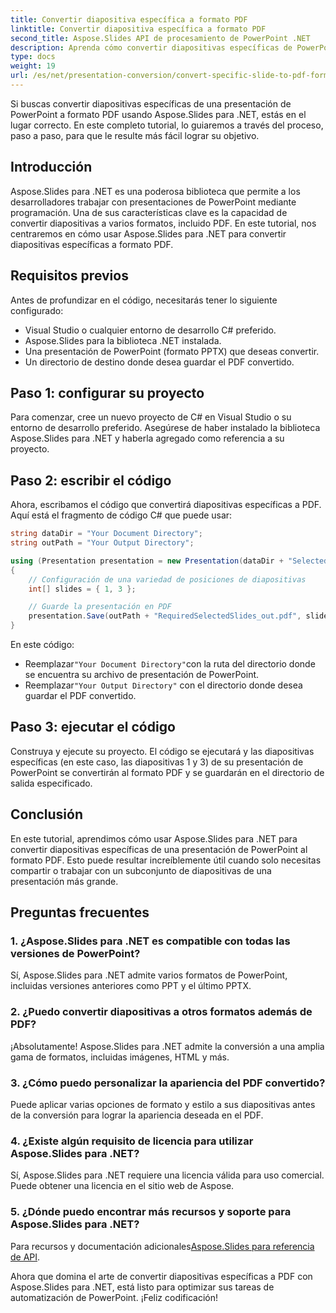 ```yaml
---
title: Convertir diapositiva específica a formato PDF
linktitle: Convertir diapositiva específica a formato PDF
second_title: Aspose.Slides API de procesamiento de PowerPoint .NET
description: Aprenda cómo convertir diapositivas específicas de PowerPoint a formato PDF usando Aspose.Slides para .NET. Guía paso a paso con ejemplos de código.
type: docs
weight: 19
url: /es/net/presentation-conversion/convert-specific-slide-to-pdf-format/
---
```



Si buscas convertir diapositivas específicas de una presentación de PowerPoint a formato PDF usando Aspose.Slides para .NET, estás en el lugar correcto. En este completo tutorial, lo guiaremos a través del proceso, paso a paso, para que le resulte más fácil lograr su objetivo.

## Introducción

Aspose.Slides para .NET es una poderosa biblioteca que permite a los desarrolladores trabajar con presentaciones de PowerPoint mediante programación. Una de sus características clave es la capacidad de convertir diapositivas a varios formatos, incluido PDF. En este tutorial, nos centraremos en cómo usar Aspose.Slides para .NET para convertir diapositivas específicas a formato PDF.

## Requisitos previos

Antes de profundizar en el código, necesitarás tener lo siguiente configurado:

- Visual Studio o cualquier entorno de desarrollo C# preferido.
- Aspose.Slides para la biblioteca .NET instalada.
- Una presentación de PowerPoint (formato PPTX) que deseas convertir.
- Un directorio de destino donde desea guardar el PDF convertido.

## Paso 1: configurar su proyecto

Para comenzar, cree un nuevo proyecto de C# en Visual Studio o su entorno de desarrollo preferido. Asegúrese de haber instalado la biblioteca Aspose.Slides para .NET y haberla agregado como referencia a su proyecto.

## Paso 2: escribir el código

Ahora, escribamos el código que convertirá diapositivas específicas a PDF. Aquí está el fragmento de código C# que puede usar:

```csharp
string dataDir = "Your Document Directory";
string outPath = "Your Output Directory";

using (Presentation presentation = new Presentation(dataDir + "SelectedSlides.pptx"))
{
    // Configuración de una variedad de posiciones de diapositivas
    int[] slides = { 1, 3 };

    // Guarde la presentación en PDF
    presentation.Save(outPath + "RequiredSelectedSlides_out.pdf", slides, SaveFormat.Pdf);
}
```

En este código:

-  Reemplazar`"Your Document Directory"`con la ruta del directorio donde se encuentra su archivo de presentación de PowerPoint.
-  Reemplazar`"Your Output Directory"` con el directorio donde desea guardar el PDF convertido.

## Paso 3: ejecutar el código

Construya y ejecute su proyecto. El código se ejecutará y las diapositivas específicas (en este caso, las diapositivas 1 y 3) de su presentación de PowerPoint se convertirán al formato PDF y se guardarán en el directorio de salida especificado.

## Conclusión

En este tutorial, aprendimos cómo usar Aspose.Slides para .NET para convertir diapositivas específicas de una presentación de PowerPoint al formato PDF. Esto puede resultar increíblemente útil cuando solo necesitas compartir o trabajar con un subconjunto de diapositivas de una presentación más grande.

## Preguntas frecuentes

### 1. ¿Aspose.Slides para .NET es compatible con todas las versiones de PowerPoint?

Sí, Aspose.Slides para .NET admite varios formatos de PowerPoint, incluidas versiones anteriores como PPT y el último PPTX.

### 2. ¿Puedo convertir diapositivas a otros formatos además de PDF?

¡Absolutamente! Aspose.Slides para .NET admite la conversión a una amplia gama de formatos, incluidas imágenes, HTML y más.

### 3. ¿Cómo puedo personalizar la apariencia del PDF convertido?

Puede aplicar varias opciones de formato y estilo a sus diapositivas antes de la conversión para lograr la apariencia deseada en el PDF.

### 4. ¿Existe algún requisito de licencia para utilizar Aspose.Slides para .NET?

Sí, Aspose.Slides para .NET requiere una licencia válida para uso comercial. Puede obtener una licencia en el sitio web de Aspose.

### 5. ¿Dónde puedo encontrar más recursos y soporte para Aspose.Slides para .NET?

Para recursos y documentación adicionales[Aspose.Slides para referencia de API](https://reference.aspose.com/slides/net/).

Ahora que domina el arte de convertir diapositivas específicas a PDF con Aspose.Slides para .NET, está listo para optimizar sus tareas de automatización de PowerPoint. ¡Feliz codificación!